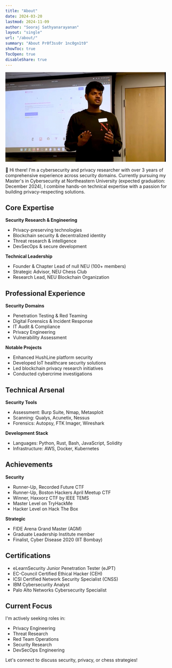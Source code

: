 ```yaml
---
title: "About"
date: 2024-03-20
lastmod: 2024-11-09
author: "Sooraj Sathyanarayanan"
layout: "single"
url: "/about/"
summary: "About Pr0f3ss0r 1nc0gn1t0"
showToc: true
TocOpen: true
disableShare: true
---
```


![Sooraj Sathyanarayanan presenting at a technical session](/images/about_header.jpg)

👋 Hi there! I'm a cybersecurity and privacy researcher with over 3 years of comprehensive experience across security domains. Currently pursuing my Master's in Cybersecurity at Northeastern University (expected graduation: December 2024), I combine hands-on technical expertise with a passion for building privacy-respecting solutions.

## Core Expertise

**Security Research & Engineering**
- Privacy-preserving technologies
- Blockchain security & decentralized identity
- Threat research & intelligence
- DevSecOps & secure development

**Technical Leadership**
- Founder & Chapter Lead of null NEU (100+ members)
- Strategic Advisor, NEU Chess Club
- Research Lead, NEU Blockchain Organization

## Professional Experience

**Security Domains**
- Penetration Testing & Red Teaming
- Digital Forensics & Incident Response
- IT Audit & Compliance
- Privacy Engineering
- Vulnerability Assessment

**Notable Projects**
- Enhanced HushLine platform security
- Developed IoT healthcare security solutions
- Led blockchain privacy research initiatives
- Conducted cybercrime investigations

## Technical Arsenal

**Security Tools**
- Assessment: Burp Suite, Nmap, Metasploit
- Scanning: Qualys, Acunetix, Nessus
- Forensics: Autopsy, FTK Imager, Wireshark

**Development Stack**
- Languages: Python, Rust, Bash, JavaScript, Solidity
- Infrastructure: AWS, Docker, Kubernetes

## Achievements

**Security**
- Runner-Up, Recorded Future CTF
- Runner-Up, Boston Hackers April Meetup CTF
- Winner, Haxxorz CTF by IEEE TEMS
- Master Level on TryHackMe
- Hacker Level on Hack The Box

**Strategic**
- FIDE Arena Grand Master (AGM)
- Graduate Leadership Institute member
- Finalist, Cyber Disease 2020 (IIT Bombay)

## Certifications

- eLearnSecurity Junior Penetration Tester (eJPT)
- EC-Council Certified Ethical Hacker (CEH)
- ICSI Certified Network Security Specialist (CNSS)
- IBM Cybersecurity Analyst
- Palo Alto Networks Cybersecurity Specialist

## Current Focus

I'm actively seeking roles in:
- Privacy Engineering
- Threat Research
- Red Team Operations
- Security Research
- DevSecOps Engineering

Let's connect to discuss security, privacy, or chess strategies!

